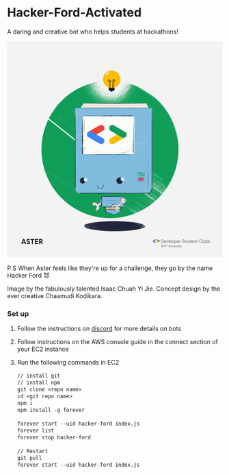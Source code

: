 # Hacker-Ford-Activated

A daring and creative bot who helps students at hackathons!

![](image.png)

P.S When Aster feels like they're up for a challenge, they go by the name Hacker Ford 😈

Image by the fabulously talented Isaac Chuah Yi Jie.
Concept design by the ever creative Chaamudi Kodikara.


### Set up

1. Follow the instructions on [discord](https://discord.js.org/#/) for more details on bots
2. Follow instructions on the AWS console guide in the connect section of your EC2 instance
3. Run the following commands in EC2

    ```
   // install git
   // install npm 
    git clone <repo name>
    cd <git repo name>
    npm i
    npm install -g forever

    forever start --uid hacker-ford index.js
    forever list
    forever stop hacker-ford
   
    // Restart
    git pull
    forever start --uid hacker-ford index.js
   ```

